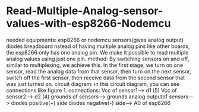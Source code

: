 # Read-Multiple-Analog-sensor-values-with-esp8266-Nodemcu
needed equipments: esp8266 or nodemcu sensors(gives analog output) diodes breadboard  nstead of having multiple analog pins like other boards, the esp8266 only has one analog pin.  We make it possible to read multiple analog values using just one pin.  method: By switching sensors on and off, similar to multiplexing, we achieve this. In the first stage, we turn on one sensor, read the analog data from that sensor, then turn on the next sensor, switch off the first sensor, then receive data from the second sensor that was just turned on.  circuit diagram: in this circuit diagram, you can see connections like figure 1.  connections: Vcc of sensor1--> d1 (5) Vcc of sensor2--> d2 (4) grounds of sensors--> grounds analog outputof sensors--> diodes positive(+) side diodes negative(-) side--> A0 of esp8266
